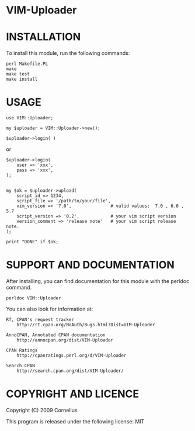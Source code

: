 VIM-Uploader
============

INSTALLATION
============

To install this module, run the following commands:

	perl Makefile.PL
	make
	make test
	make install

USAGE
=====

    use VIM::Uploader;

    my $uploader = VIM::Uploader->new();

    $uploader->login( )

or 

    $uploader->login( 
        user => 'xxx',
        pass => 'xxx',
    );


    my $ok = $uploader->upload( 
        script_id => 1234,
        script_file => '/path/to/your/file',
        vim_version => '7.0',               # valid values:  7.0 , 6.0 , 5.7
        script_version => '0.2',            # your vim script version
        version_comment => 'release note'   # your vim script release note.
    );

    print "DONE" if $ok;


SUPPORT AND DOCUMENTATION
=========================

After installing, you can find documentation for this module with the
perldoc command.

    perldoc VIM::Uploader

You can also look for information at:

    RT, CPAN's request tracker
        http://rt.cpan.org/NoAuth/Bugs.html?Dist=VIM-Uploader

    AnnoCPAN, Annotated CPAN documentation
        http://annocpan.org/dist/VIM-Uploader

    CPAN Ratings
        http://cpanratings.perl.org/d/VIM-Uploader

    Search CPAN
        http://search.cpan.org/dist/VIM-Uploader/


COPYRIGHT AND LICENCE
=====================

Copyright (C) 2009 Cornelius

This program is released under the following license: MIT

